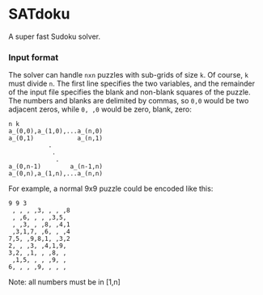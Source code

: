 # SATdoku
A super fast Sudoku solver.
### Input format
The solver can handle `nxn` puzzles with sub-grids of size `k`. Of course, `k` must divide `n`. The first line specifies the two variables, and the remainder of the input file specifies the blank and non-blank squares of the puzzle. The numbers and blanks are delimited by commas, so `0,0` would be two adjacent zeros, while `0, ,0` would be zero, blank, zero:
```
n k
a_(0,0),a_(1,0),...a_(n,0)
a_(0,1)            a_(n,1)
           .
            .
             . 
a_(0,n-1)        a_(n-1,n)
a_(0,n),a_(1,n),...a_(n,n)
```
For example, a normal 9x9 puzzle could be encoded like this:
```
9 9 3
 , , , ,3, , , ,8
 , ,6, , , ,3,5,
 , ,3, , ,8, ,4,1
 ,3,1,7, ,6, , ,4
7,5, ,9,8,1, ,3,2
2, , ,3, ,4,1,9,
3,2, ,1, , ,8, ,
 ,1,5, , , ,9, ,
6, , , ,9, , , , 
```
Note: all numbers must be in [1,n]